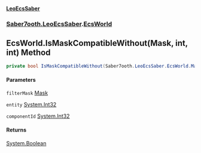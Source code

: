 #### [LeoEcsSaber](index.md 'index')
### [Saber7ooth.LeoEcsSaber](Saber7ooth.LeoEcsSaber.md 'Saber7ooth.LeoEcsSaber').[EcsWorld](EcsWorld.md 'Saber7ooth.LeoEcsSaber.EcsWorld')

## EcsWorld.IsMaskCompatibleWithout(Mask, int, int) Method

```csharp
private bool IsMaskCompatibleWithout(Saber7ooth.LeoEcsSaber.EcsWorld.Mask filterMask, int entity, int componentId);
```
#### Parameters

<a name='Saber7ooth.LeoEcsSaber.EcsWorld.IsMaskCompatibleWithout(Saber7ooth.LeoEcsSaber.EcsWorld.Mask,int,int).filterMask'></a>

`filterMask` [Mask](EcsWorld.Mask.md 'Saber7ooth.LeoEcsSaber.EcsWorld.Mask')

<a name='Saber7ooth.LeoEcsSaber.EcsWorld.IsMaskCompatibleWithout(Saber7ooth.LeoEcsSaber.EcsWorld.Mask,int,int).entity'></a>

`entity` [System.Int32](https://docs.microsoft.com/en-us/dotnet/api/System.Int32 'System.Int32')

<a name='Saber7ooth.LeoEcsSaber.EcsWorld.IsMaskCompatibleWithout(Saber7ooth.LeoEcsSaber.EcsWorld.Mask,int,int).componentId'></a>

`componentId` [System.Int32](https://docs.microsoft.com/en-us/dotnet/api/System.Int32 'System.Int32')

#### Returns
[System.Boolean](https://docs.microsoft.com/en-us/dotnet/api/System.Boolean 'System.Boolean')